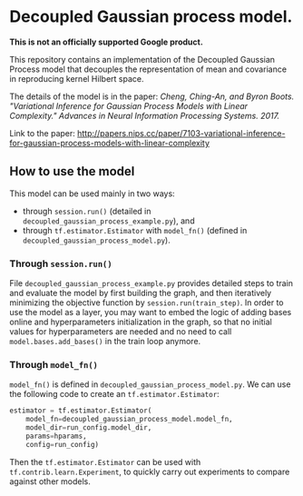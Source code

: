# Decoupled Gaussian process model.

**This is not an officially supported Google product.**

This repository contains an implementation of the Decoupled Gaussian Process
model that decouples the representation of mean and covariance in reproducing
kernel Hilbert space.

The details of the model is in the paper: _Cheng, Ching-An, and Byron Boots.
"Variational Inference for Gaussian Process Models with Linear Complexity."
Advances in Neural Information Processing Systems. 2017._

Link to the paper:
http://papers.nips.cc/paper/7103-variational-inference-for-gaussian-process-models-with-linear-complexity

## How to use the model

This model can be used mainly in two ways:

*   through `session.run()` (detailed in
    `decoupled_gaussian_process_example.py`), and
*   through `tf.estimator.Estimator` with `model_fn()` (defined in
    `decoupled_gaussian_process_model.py`).

### Through `session.run()`

File `decoupled_gaussian_process_example.py` provides detailed steps to train
and evaluate the model by first building the graph, and then iteratively
minimizing the objective function by `session.run(train_step)`. In order to use
the model as a layer, you may want to embed the logic of adding bases online and
hyperparameters initialization in the graph, so that no initial values for
hyperparameters are needed and no need to call `model.bases.add_bases()` in the
train loop anymore.

### Through `model_fn()`

`model_fn()` is defined in `decoupled_gaussian_process_model.py`. We can use the
following code to create an `tf.estimator.Estimator`:

```python
estimator = tf.estimator.Estimator(
    model_fn=decoupled_gaussian_process_model.model_fn,
    model_dir=run_config.model_dir,
    params=hparams,
    config=run_config)
```

Then the `tf.estimator.Estimator` can be used with
`tf.contrib.learn.Experiment`, to quickly carry out experiments to compare
against other models.
